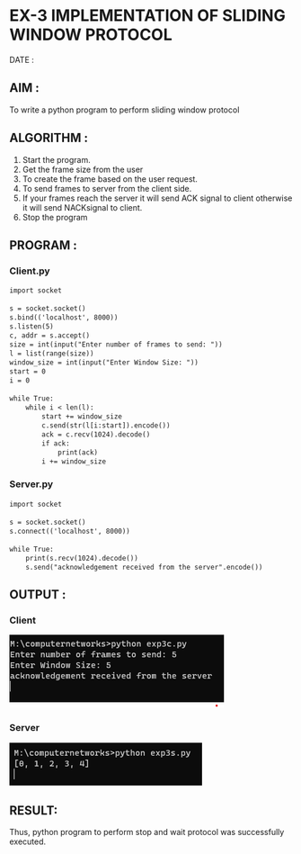 # EX-3 IMPLEMENTATION OF SLIDING WINDOW PROTOCOL

DATE :


## AIM :
To write a python program to perform sliding window protocol


## ALGORITHM :
1. Start the program.
2. Get the frame size from the user
3. To create the frame based on the user request.
4. To send frames to server from the client side.
5. If your frames reach the server it will send ACK signal to client otherwise it
will send NACKsignal to client.
6. Stop the program

## PROGRAM :
### Client.py
```
import socket

s = socket.socket()
s.bind(('localhost', 8000))
s.listen(5)
c, addr = s.accept()
size = int(input("Enter number of frames to send: "))
l = list(range(size))
window_size = int(input("Enter Window Size: "))
start = 0
i = 0

while True:
    while i < len(l):
        start += window_size
        c.send(str(l[i:start]).encode())
        ack = c.recv(1024).decode()
        if ack:
            print(ack)
        i += window_size
```
### Server.py
```
import socket

s = socket.socket()
s.connect(('localhost', 8000))

while True:
    print(s.recv(1024).decode())
    s.send("acknowledgement received from the server".encode())
```


## OUTPUT :
### Client
![](3c.png)
### Server
![](3s.png)


## RESULT:
Thus, python program to perform stop and wait protocol was successfully executed.


